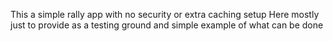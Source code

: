 This a simple rally app with no security or extra caching setup
Here mostly just to provide as a testing ground and simple example of what can be done
